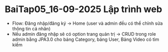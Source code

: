 # BaiTap05_16-09-2025 Lập trình web
- Flow: Đăng nhập/đăng ký -> Home (user và admin đều có thể chỉnh sửa thông tin cá nhân) 
- Nếu admin đăng nhập sẽ có option trang quản trị -> CRUD trong role admin bằng JPA3.0 cho bảng Category, bảng User, Bảng Video có tìm kiếm
